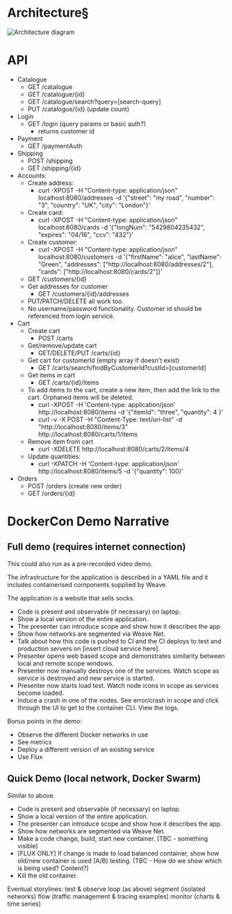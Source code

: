 # Architecture§
![Architecture diagram](https://github.com/ContainerSolutions/weaveDemo/raw/master/docs/images/Architecture.png "Architecture")

# API
- Catalogue
    - GET /catalogue
    - GET /catalogue/{id}
    - GET /catalogue/search?query=[search-query]
    - PUT /catalogue/{id} (update count)
- Login
    - GET /login (query params or basic auth?)
        - returns customer id
- Payment
    - GET /paymentAuth
- Shipping
    - POST /shipping
    - GET /shipping/{id}
- Accounts:
    - Create address:
        - curl -XPOST -H "Content-type: application/json" localhost:8080/addresses -d '{"street": "my road", "number": "3", "country": "UK", "city": "London"}'
    - Create card: 
        - curl -XPOST -H "Content-type: application/json" localhost:8080/cards -d '{"longNum": "5429804235432", "expires": "04/16", "ccv": "432"}'
    - Create customer:
        - curl -XPOST -H "Content-type: application/json" localhost:8080/customers -d '{"firstName": "alice", "lastName": "Green", "addresses": ["http://localhost:8080/addresses/2"], "cards": ["http://localhost:8080/cards/2"]}'
    - GET /customers/{id}
    - Get addresses for customer
        - GET /customers/{id}/addresses
    - PUT/PATCH/DELETE all work too.
    - No username/password functionality. Customer id should be referenced from login service.
- Cart
    - Create cart    
        - POST /carts 
    - Get/remove/update cart
        - GET/DELETE/PUT /carts/{id}
    - Get cart for customerId (empty array if doesn't exist)
        - GET /carts/search/findByCustomerId?custId=[customerId]
    - Get items in cart
        - GET /carts/{id}/items
    - To add items to the cart, create a new item, then add the link to the cart. Orphaned items will be deleted.
        - curl -XPOST -H 'Content-type: application/json' http://localhost:8080/items -d '{"itemId": "three", "quantity": 4 }'
        - curl -v -X POST -H "Content-Type: text/uri-list" -d "http://localhost:8080/items/3" http://localhost:8080/carts/1/items
    - Remove item from cart
        - curl -XDELETE http://localhost:8080/carts/2/items/4
    - Update quantities:
        - curl -XPATCH -H 'Content-type: application/json' http://localhost:8080/items/5 -d '{"quantity": 100}'
- Orders
    - POST /orders (create new order)
    - GET /orders/{id}

# DockerCon Demo Narrative
## Full demo (requires internet connection)
This could also run as a pre-recorded video demo.

The infrastructure for the application is described in a YAML file and it includes containerised components supplied by Weave.

The application is a website that sells socks.

* Code is present and observable (if necessary) on laptop.
* Show a local version of the entire application.
* The presenter can introduce scope and show how it describes the app.
* Show how networks are segmented via Weave Net.
* Talk about how this code is pushed to CI and the CI deploys to test and production servers on [insert cloud service here].
* Presenter opens web based scope and demonstrates similarity between local and remote scope windows.
* Presenter now manually destroys one of the services. Watch scope as service is destroyed and new service is started.
* Presenter now starts load test. Watch node icons in scope as services become loaded.
* Induce a crash in one of the nodes. See error/crash in scope and click through the UI to get to the container CLI. View the logs.

Bonus points in the demo:
* Observe the different Docker networks in use
* See metrics
* Deploy a different version of an existing service
* Use Flux

## Quick Demo (local network, Docker Swarm)
Similar to above.
* Code is present and observable (if necessary) on laptop.
* Show a local version of the entire application.
* The presenter can introduce scope and show how it describes the app.
* Show how networks are segmented via Weave Net.
* Make a code change, build, start new container. (TBC - something visible)
* [FLUX ONLY] If change is made to load balanced container, show how old/new container is used (A/B) testing. (TBC - How do we show which is being used? Content?)
* Kill the old container.


Eventual storylines: 
test & observe loop (as above)
segment (isolated networks)
flow (traffic management & tracing examples) 
monitor (charts & time series)
